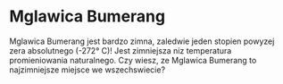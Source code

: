 # Mglawica Bumerang

Mglawica Bumerang jest bardzo zimna, zaledwie jeden stopien powyzej zera
absolutnego (-272° C)! Jest zimniejsza niz temperatura promieniowania
naturalnego. Czy wiesz, ze Mglawica Bumerang to najzimniejsze miejsce we
wszechswiecie?
